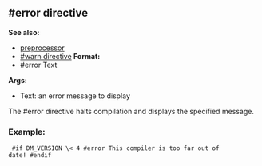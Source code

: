 ## #error directive
**See also:**
+   [preprocessor](/ref/DM/preprocessor.md) 
+   [#warn directive](/ref/DM/preprocessor/warn.md) <!-- -->
**Format:**
+   #error Text
<!-- -->
**Args:**
+   Text: an error message to display


The #error directive halts compilation and displays the
specified message.
### Example:

```
 #if DM_VERSION \< 4 #error This compiler is too far out of
date! #endif 
```

